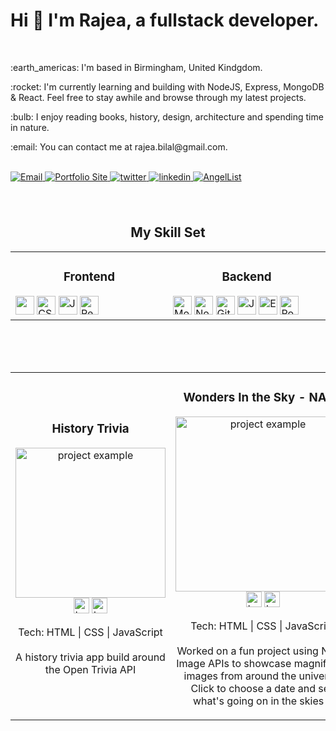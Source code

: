 



<h1 align="left">Hi 👋 I'm Rajea, a fullstack developer.</h1>
<br>
<p align="left">:earth_americas: I'm based in Birmingham, United Kindgdom.</p>
<p align="left">:rocket: I'm currently learning and building with NodeJS, Express, MongoDB & React. Feel free to stay awhile and browse through my latest projects.</p>
<p align="left">:bulb: I enjoy reading books, history, design, architecture and spending time in nature.</p>
<p align="left">:email: You can contact me at rajea.bilal@gmail.com.</p>



<br>

<!-- Buttons Top -->

<div align="left"> 
<a href="mailto:rajea.bilal@gmail.com">
<img src="https://img.shields.io/badge/-Email Me-aa593e?style=for-the-badge&?logoWidth=50" alt="Email" style="margin-bottom: 5px;" />
</a>
<a href="https://rajea-bilal.netlify.app/">
<img src="https://img.shields.io/badge/-Portfolio-aa593e?style=for-the-badge&?logoWidth=50" alt="Portfolio Site" style="margin-bottom: 5px;" />
</a>
<a href="https://twitter.com/rajeabilal">
<img src="https://img.shields.io/badge/-Twitter-aa593e?style=for-the-badge&?logoWidth=50" alt="twitter" style="margin-bottom: 5px;" />
</a>
<a href="https://www.linkedin.com/in/rajea-bilal/">
<img src="https://img.shields.io/badge/-Linkedin-aa593e?style=for-the-badge&?logoWidth=50" alt="linkedin" style="margin-bottom: 5px;" />
</a>  
<a href="https://angel.co/u/rajea-bilal">
<img src="https://img.shields.io/badge/-AngelList-aa593e?style=for-the-badge&?logoWidth=50" alt="AngelList" style="margin-bottom: 5px;" />
</a> 
</div>

<br>
<br>
  
<div align="center">
  
<h2>My Skill Set</h2>

<table><tr><td valign="top" width="40%">

  <h3 align="center">Frontend</h3>

<div align="left">  
<img src="https://img.shields.io/badge/html5-%23E34F26.svg?style=for-the-badge&logo=html5&logoColor=white" height="30" />  
<img src="https://img.shields.io/badge/css3-%231572B6.svg?style=for-the-badge&logo=css3&logoColor=white" alt="CSS3" height="30" />  
<img src="https://img.shields.io/badge/javascript-%23323330.svg?style=for-the-badge&logo=javascript&logoColor=%23F7DF1E)" alt="JavaScript" height="30" />  
<img src="https://img.shields.io/badge/react-%2320232a.svg?style=for-the-badge&logo=react&logoColor=%2361DAFB)" alt="React" height="30" />   
</div>

</td><td valign="top" width="40%">

  <h3 align="center">Backend</h3>

<div align="left">  
<img src="https://img.shields.io/badge/MongoDB-%234ea94b.svg?style=for-the-badge&logo=mongodb&logoColor=white)" alt="MongoDB" height="30" />  
<img src="https://img.shields.io/badge/node.js-6DA55F?style=for-the-badge&logo=node.js&logoColor=white)" alt="Node.js" height="30" />  
<img src="https://img.shields.io/badge/git-%23F05033.svg?style=for-the-badge&logo=git&logoColor=white)" alt="Git" height="30" />  
<img src="https://img.shields.io/badge/javascript-%23323330.svg?style=for-the-badge&logo=javascript&logoColor=%23F7DF1E)" alt="JavaScript" height="30" />  
<img src="https://img.shields.io/badge/express.js-%23404d59.svg?style=for-the-badge&logo=express&logoColor=%2361DAFB)" alt="Express.js" height="30" />
<img src="https://img.shields.io/badge/postgres-%23316192.svg?style=for-the-badge&logo=postgresql&logoColor=white" alt="PostgreSQL" height="30" />  
</div>

</td></tr></table>


</div>




<!-- <p><img align="left" src="https://github-readme-stats.vercel.app/api/top-langs?username=rajea-bilal&show_icons=true&locale=en&layout=compact" alt="rajea-bilal" /></p> -->
<!-- 
<p>&nbsp;<img align="center" src="https://github-readme-stats.vercel.app/api?username=rajea-bilal&show_icons=true&locale=en" alt="rajea-bilal" /></p> -->

<br>



<br>
<br>

<!-- PROJECTS -->


<div align="center">
  <table>
      <tr>
        <td width="50%" height="50%">
          <h3 align="center">History Trivia</h3>
          <p align="center">
            <a href="https://github.com/rajea-bilal/history-trivia" target="_blank" rel="noreferrer"> <img src="https://media.giphy.com/media/v1.Y2lkPTc5MGI3NjExYWxhZzhqN2c3Y215Y3R4bXBsdnU0ZmlpaTJjNWZjMGNrOGxoZnE0NyZlcD12MV9pbnRlcm5hbF9naWZfYnlfaWQmY3Q9Zw/t2qfy4FENpCFXhSPj8/giphy.gif" height="240px" alt="project example"/> </a><br>
            <span> <a href="https://github.com/rajea-bilal/history-trivia" target="_blank" rel="noreferrer""><img src="https://img.shields.io/badge/-Repo-aa593e?style=for-the-badge&?logoWidth=40" alt="button to repository" height ="25px"></a> <a href="https://history-trivia.netlify.app/" target="_blank" rel="noreferrer"><img src="https://img.shields.io/badge/-Live_site-aa593e?style=for-the-badge&?logoWidth=40" alt="button to live site" height="25px"></a></span>
            <p align="center">
              Tech: HTML | CSS | JavaScript <br><br>
              A history trivia app build around the Open Trivia API
            </p>
          </p>
        </td>
        <td width="50%" height="50%">
          <h3 align="center">Wonders In the Sky - NASA</h3>
          <p align="center">
            <a href="https://github.com/rajea-bilal/nasa-daily-images" target="_blank" rel="noreferrer"> <img src="https://media.giphy.com/media/YILLeAajL6GaFR6qbj/giphy.gif" height="280px" alt="project example"/> </a>
            <span> <a href="https://github.com/rajea-bilal/nasa-daily-images" target="_blank" rel="noreferrer""><img src="https://img.shields.io/badge/-Repo-aa593e?style=for-the-badge&?logoWidth=40" alt="button to repository" height ="25px"></a> <a href="https://nasa-images-daily.netlify.app" target="_blank" rel="noreferrer"><img src="https://img.shields.io/badge/-Live_site-aa593e?style=for-the-badge&?logoWidth=40" alt="button to live site" height="25px"></a> </span>
            <p align="center">
             Tech: HTML | CSS | JavaScript <br><br>
              Worked on a fun project using NASA Image APIs to showcase magnificent images from around the universe. Click to choose a date and see what's going on in the skies :)
            </p>
          </p>
        </td>
      </tr>
  </table>
</div>
